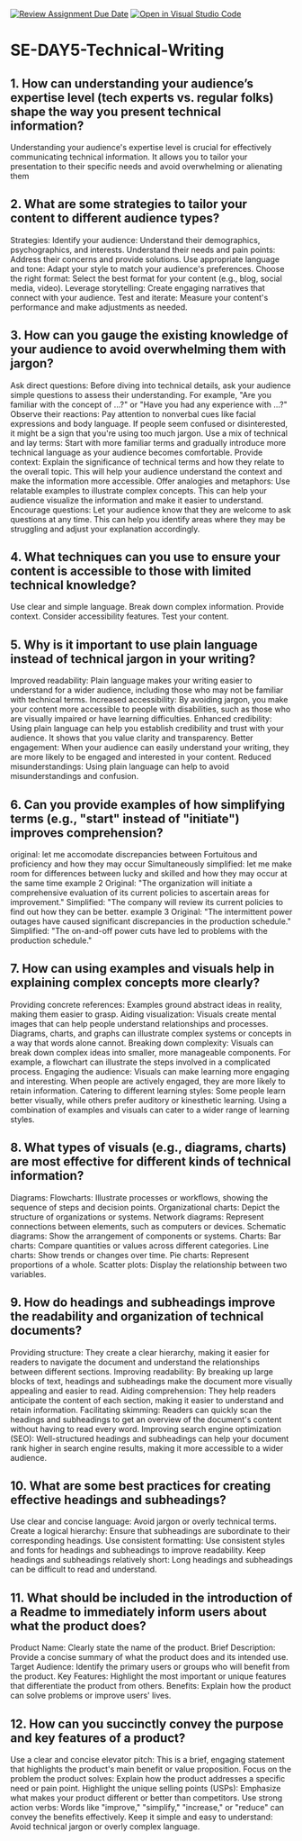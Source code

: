 [![Review Assignment Due Date](https://classroom.github.com/assets/deadline-readme-button-22041afd0340ce965d47ae6ef1cefeee28c7c493a6346c4f15d667ab976d596c.svg)](https://classroom.github.com/a/zsAR-pyY)
[![Open in Visual Studio Code](https://classroom.github.com/assets/open-in-vscode-2e0aaae1b6195c2367325f4f02e2d04e9abb55f0b24a779b69b11b9e10269abc.svg)](https://classroom.github.com/online_ide?assignment_repo_id=16234019&assignment_repo_type=AssignmentRepo)
# SE-DAY5-Technical-Writing
## 1. How can understanding your audience’s expertise level (tech experts vs. regular folks) shape the way you present technical information?
Understanding your audience's expertise level is crucial for effectively communicating technical information. It allows you to tailor your presentation to their specific needs and avoid overwhelming or alienating them
## 2. What are some strategies to tailor your content to different audience types?
Strategies:
Identify your audience: Understand their demographics, psychographics, and interests.
Understand their needs and pain points: Address their concerns and provide solutions.
Use appropriate language and tone: Adapt your style to match your audience's preferences.
Choose the right format: Select the best format for your content (e.g., blog, social media, video).
Leverage storytelling: Create engaging narratives that connect with your audience.
Test and iterate: Measure your content's performance and make adjustments as needed.
## 3. How can you gauge the existing knowledge of your audience to avoid overwhelming them with jargon?
Ask direct questions: Before diving into technical details, ask your audience simple questions to assess their understanding. For example, "Are you familiar with the concept of ...?" or "Have you had any experience with ...?"
Observe their reactions: Pay attention to nonverbal cues like facial expressions and body language. If people seem confused or disinterested, it might be a sign that you're using too much jargon.
Use a mix of technical and lay terms: Start with more familiar terms and gradually introduce more technical language as your audience becomes comfortable.
Provide context: Explain the significance of technical terms and how they relate to the overall topic. This will help your audience understand the context and make the information more accessible.
Offer analogies and metaphors: Use relatable examples to illustrate complex concepts. This can help your audience visualize the information and make it easier to understand.
Encourage questions: Let your audience know that they are welcome to ask questions at any time. This can help you identify areas where they may be struggling and adjust your explanation accordingly.
## 4. What techniques can you use to ensure your content is accessible to those with limited technical knowledge?
Use clear and simple language.
Break down complex information.
Provide context.
Consider accessibility features.
Test your content.
## 5. Why is it important to use plain language instead of technical jargon in your writing?
Improved readability: Plain language makes your writing easier to understand for a wider audience, including those who may not be familiar with technical terms.
Increased accessibility: By avoiding jargon, you make your content more accessible to people with disabilities, such as those who are visually impaired or have learning difficulties.
Enhanced credibility: Using plain language can help you establish credibility and trust with your audience. It shows that you value clarity and transparency.
Better engagement: When your audience can easily understand your writing, they are more likely to be engaged and interested in your content.
Reduced misunderstandings: Using plain language can help to avoid misunderstandings and confusion.
## 6. Can you provide examples of how simplifying terms (e.g., "start" instead of "initiate") improves comprehension?
original: let me accomodate discrepancies between Fortuitous and proficiency and how they may occur Simultaneously
simplified: let me make room for differences between lucky and skilled and how they may occur at the same time
example 2
Original: "The organization will initiate a comprehensive evaluation of its current policies to ascertain areas for improvement."
Simplified: "The company will review its current policies to find out how they can be better.
example 3
Original: "The intermittent power outages have caused significant discrepancies in the production schedule."
Simplified: "The on-and-off power cuts have led to problems with the production schedule."
## 7. How can using examples and visuals help in explaining complex concepts more clearly?
Providing concrete references: Examples ground abstract ideas in reality, making them easier to grasp.
Aiding visualization: Visuals create mental images that can help people understand relationships and processes. Diagrams, charts, and graphs can illustrate complex systems or concepts in a way that words alone cannot.
Breaking down complexity: Visuals can break down complex ideas into smaller, more manageable components. For example, a flowchart can illustrate the steps involved in a complicated process.
Engaging the audience: Visuals can make learning more engaging and interesting. When people are actively engaged, they are more likely to retain information.
Catering to different learning styles: Some people learn better visually, while others prefer auditory or kinesthetic learning. Using a combination of examples and visuals can cater to a wider range of learning styles.
## 8. What types of visuals (e.g., diagrams, charts) are most effective for different kinds of technical information?
Diagrams:
Flowcharts: Illustrate processes or workflows, showing the sequence of steps and decision points.
Organizational charts: Depict the structure of organizations or systems.
Network diagrams: Represent connections between elements, such as computers or devices.
Schematic diagrams: Show the arrangement of components or systems.
Charts:
Bar charts: Compare quantities or values across different categories.
Line charts: Show trends or changes over time.
Pie charts: Represent proportions of a whole.
Scatter plots: Display the relationship between two variables.
## 9. How do headings and subheadings improve the readability and organization of technical documents?
Providing structure: They create a clear hierarchy, making it easier for readers to navigate the document and understand the relationships between different sections.
Improving readability: By breaking up large blocks of text, headings and subheadings make the document more visually appealing and easier to read.
Aiding comprehension: They help readers anticipate the content of each section, making it easier to understand and retain information.
Facilitating skimming: Readers can quickly scan the headings and subheadings to get an overview of the document's content without having to read every word.
Improving search engine optimization (SEO): Well-structured headings and subheadings can help your document rank higher in search engine results, making it more accessible to a wider audience.
## 10. What are some best practices for creating effective headings and subheadings?
Use clear and concise language: Avoid jargon or overly technical terms.
Create a logical hierarchy: Ensure that subheadings are subordinate to their corresponding headings.
Use consistent formatting: Use consistent styles and fonts for headings and subheadings to improve readability.
Keep headings and subheadings relatively short: Long headings and subheadings can be difficult to read and understand.
## 11. What should be included in the introduction of a Readme to immediately inform users about what the product does?
Product Name: Clearly state the name of the product.
Brief Description: Provide a concise summary of what the product does and its intended use.
Target Audience: Identify the primary users or groups who will benefit from the product.
Key Features: Highlight the most important or unique features that differentiate the product from others.
Benefits: Explain how the product can solve problems or improve users' lives.
## 12. How can you succinctly convey the purpose and key features of a product?
Use a clear and concise elevator pitch: This is a brief, engaging statement that highlights the product's main benefit or value proposition.
Focus on the problem the product solves: Explain how the product addresses a specific need or pain point.
Highlight the unique selling points (USPs): Emphasize what makes your product different or better than competitors.
Use strong action verbs: Words like "improve," "simplify," "increase," or "reduce" can convey the benefits effectively.
Keep it simple and easy to understand: Avoid technical jargon or overly complex language.
